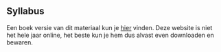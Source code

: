 ## Syllabus

Een boek versie van dit materiaal kun je [hier](https://das.mprog.nl/course/00%20Informatie/40%20Syllabus/DASBoek.pdf)
vinden. Deze website is niet het hele jaar online, het beste kun je hem dus alvast even downloaden en bewaren. 